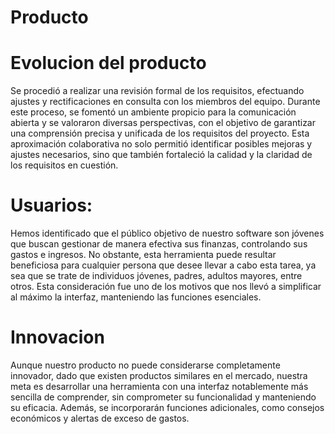 <!DOCTYPE html>
<html>
<body>
<h1> Producto </h1>
<p>

<h1>Evolucion del producto</h1>

Se procedió a realizar una revisión formal de los requisitos, efectuando ajustes y rectificaciones en consulta con los miembros del 
equipo. Durante este proceso, se fomentó un ambiente propicio para la comunicación abierta y se valoraron diversas perspectivas, con 
el objetivo de garantizar una comprensión precisa y unificada de los requisitos del proyecto. Esta aproximación colaborativa no solo 
permitió identificar posibles mejoras y ajustes necesarios, sino que también fortaleció la calidad y la claridad de los requisitos en 
cuestión.

<h1>Usuarios:</h1>

Hemos identificado que el público objetivo de nuestro software son jóvenes que buscan gestionar de manera efectiva sus finanzas,
controlando sus gastos e ingresos. No obstante, esta herramienta puede resultar beneficiosa para cualquier persona que desee 
llevar a cabo esta tarea, ya sea que se trate de individuos jóvenes, padres, adultos mayores, entre otros. Esta consideración fue 
uno de los motivos que nos llevó a simplificar al máximo la interfaz, manteniendo las funciones esenciales.

<h1>Innovacion</h1>

Aunque nuestro producto no puede considerarse completamente innovador, dado que existen productos similares en el mercado, 
nuestra meta es desarrollar una herramienta con una interfaz notablemente más sencilla de comprender, sin comprometer su 
funcionalidad y manteniendo su eficacia. Además, se incorporarán funciones adicionales, como consejos económicos y alertas de 
exceso de gastos.



</p>
</body>
</html>
